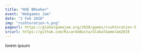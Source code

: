 ```yaml
---
title: "HUE BReaker"
event: "Webgames Jam"
date: "2 Feb 2020"
img: "rushtoration-%.png"
pageurl: https://globalgamejam.org/2020/games/rushtoration-5
srcurl: https://github.com/RicardoBusta/GlobalGameJam2019
---
```

lorem ipsum